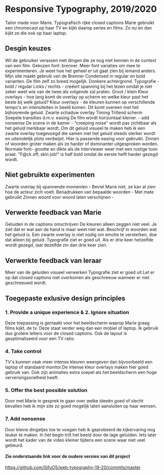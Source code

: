 # Responsive Typography, 2019/2020

Tailor made voor Marie.
Typografisch rijke closed captions
Marie gebruikt een chromecast op haar TV en kijkt daarop series en films. Zo nu en dan kijkt ze die ook op haar laptop.

## Desgin keuzes

Wil de gebruiker verassen met dingen die ze nog niet kennen in de context van een film.
Gekozen font: brenner. Meer font variaties om mee te experimenteren. Je weet hoe het geheel er uit gaat zien bij iemand anders.
Mijn site maakt gebruik van de Brenner Condensed in regular en bold varianten.
De film zelf zo breed mogelijk.
Donkere achtergrond.
Typografie - bold / regular
Links / rechts - creëert spanning bij het lezen omdat je niet zeker weet wie van de twee als volgende zal praten.
Groot / klein
Kleur overlays - hoe lang komt de overlay op scherm en welke kleur past het beste bij welk geluid?
Kleur overlays - de kleuren kunnen op verschillende tempo's en intensiteiten in beeld komen. Dit komt overeen met het bijhoorende geluid.
Zwarte schaduw overlay
Timing 
Trillend scherm
Soepele transities d.m.v. easing
De film wordt horizontaal kleiner. - add nonsense
De scene in de kamer - "creeping noise" wordt pas zichtbaar als het geluid merkbaar wordt.
Om dit geluid visueel te maken heb ik een zwarte overlay toegevoegd die samen met het geluid steeds sterker wordt en uiteindelijk plots verdwijnt. Hier is passende easing voor gebruikt.
Zinnen of woorden groter maken als ze harder of dominanter uitgesproken worden. Normale font- grootte en dikte als de interviewer weer met een rustige toon praat. "F@ck off, skin job!" is half bold omdat de eerste helft harder gezegd wordt.

## Niet gebruikte experimenten

Zwarte overlay bij spannende momenten - Beviel Marie niet, ze kan al zien hoe de acteur zich voelt.
Benadrukken van bepaalde woorden - Met mate gebruikt
Zinnen woord voor woord laten verschijnen - 


## Verwerkte feedback van Marie

Geluiden in de captions omschrijven
De kleuren alleen zeggen niet veel. Je ziet dat er wat aan de hand is maar weet niet wat. Beschrijf in woorden wat het geluid is. 
Een zwarte overlay is niet nodig om emotie te versterken, doe dat alleen bij geluid.
Typografie ziet er goed uit.
Als er drie keer hetzelfde wordt gezegd, laat dezelfde zin dan drie keer zien.

## Verwerkte feedback van leraar

Meer van de geluiden visueel verwerken
Typografie ziet er goed uit
Let er op dat closed captions niet overkomen als geschreeuw wanneer er niet geschreeuwd wordt.

## Toegepaste exlusive design principles
### 1. Provide a unique experience & 2. Ignore situation <br>
Deze toepassing is gemaakt voor het beeldscherm waarop Marie graag films kijkt, de tv. Deze staat verder weg dan een mobiel of laptop. Ik gebruik dus grotere letters voor de closed captions. Ook de layout is geoptimaliseerd voor een TV ratio.

### 4. Take control <br>
TV's kunnen vaak meer intense kleuren weergeven dan bijvoorbeeld een laptop of standaard monitor.De intense kleur overlays maken hier goed gebruik van. Ook zijn animaties extra soepel als het beeldscherm een hoge verversingssnelheid heeft.

### 5. Offer the best possible solution <br>
Door met Marie in gesprek te gaan over welke ideeën goed of slecht bevallen heb ik mijn site zo goed mogelijk laten aansluiten op haar wensen.

### 7. Add nonsense <br>
Door kleine dingetjes toe te voegen heb ik geprobeerd de kijkervaring nog leuker te maken. In het begin trilt het beeld door de lage geluiden. Iets later wordt het kader van de video kleiner tijdens een scene waar niet veel gebeurd. 


#### Zie onderstaande link voor de oudere versies van dit project
https://github.com/SifuO5/web-typography-19-20/commits/master





